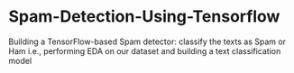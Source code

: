# Spam-Detection-Using-Tensorflow
Building a TensorFlow-based Spam detector: classify the texts as Spam or Ham i.e., performing EDA on our dataset and building a text classification model
